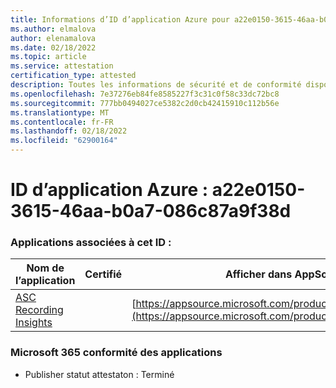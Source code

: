 ```yaml
---
title: Informations d’ID d’application Azure pour a22e0150-3615-46aa-b0a7-086c87a9f38d
ms.author: elmalova
author: elenamalova
ms.date: 02/18/2022
ms.topic: article
ms.service: attestation
certification_type: attested
description: Toutes les informations de sécurité et de conformité disponibles pour a22e0150-3615-46aa-b0a7-086c87a9f38d.
ms.openlocfilehash: 7e37276eb84fe8585227f3c31c0f58c33dc72bc8
ms.sourcegitcommit: 777bb0494027ce5382c2d0cb42415910c112b56e
ms.translationtype: MT
ms.contentlocale: fr-FR
ms.lasthandoff: 02/18/2022
ms.locfileid: "62900164"
---
```

# <a name="azure-app-id-a22e0150-3615-46aa-b0a7-086c87a9f38d"></a>ID d’application Azure : a22e0150-3615-46aa-b0a7-086c87a9f38d


### <a name="apps-associated-with-this-id"></a>Applications associées à cet ID :
| **Nom de l’application** | **Certifié** | **Afficher dans AppSource** |
|--------------|---------------|-----------------------|
| [ASC Recording Insights](https://docs.microsoft.com/microsoft-365-app-certification/forward/WA200000708) |  | [https://appsource.microsoft.com/product/office/WA200000708](https://appsource.microsoft.com/product/office/WA200000708) |

### <a name="microsoft-365-app-compliance-status"></a>Microsoft 365 conformité des applications
- Publisher statut attestaton : Terminé
